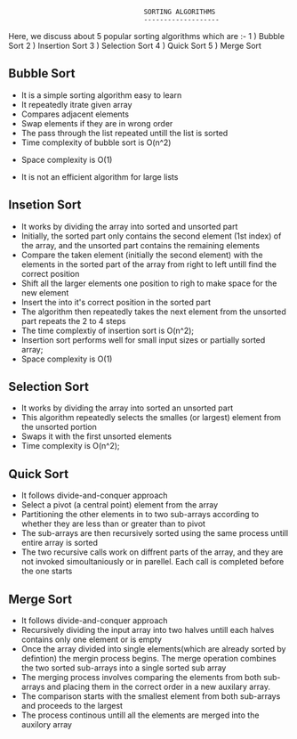                                       SORTING ALGORITHMS
                                      -------------------

Here, we discuss about 5 popular sorting algorithms which are :-
1 ) Bubble Sort
2 ) Insertion Sort
3 ) Selection Sort
4 ) Quick Sort
5 ) Merge Sort

## Bubble Sort

- It is a simple sorting algorithm easy to learn
- It repeatedly itrate given array
- Compares adjacent elements
- Swap elements if they are in wrong order
- The pass through the list repeated untill the list is sorted
- Time complexity of bubble sort is O(n^2)

* Space complexity is O(1)

- It is not an efficient algorithm for large lists

## Insetion Sort

- It works by dividing the array into sorted and unsorted part
- Initially, the sorted part only contains the second element (1st index) of the array, and the unsorted part contains the remaining elements
- Compare the taken element (initially the second element) with the elements in the sorted part of the array from right to left untill find the correct position
- Shift all the larger elements one position to righ to make space for the new element
- Insert the into it's correct position in the sorted part
- The algorithm then repeatedly takes the next element from the unsorted part repeats the 2 to 4 steps
- The time complextiy of insertion sort is O(n^2);
- Insertion sort performs well for small input sizes or partially sorted array;
- Space complexity is O(1)

## Selection Sort

- It works by dividing the array into sorted an unsorted part
- This algorithm repeatedly selects the smalles (or largest) element from the unsorted portion
- Swaps it with the first unsorted elements
- Time complexity is O(n^2);

## Quick Sort

- It follows divide-and-conquer approach
- Select a pivot (a central point) element from the array
- Partitioning the other elements in to two sub-arrays according to whether they are less than or greater than to pivot
- The sub-arrays are then recursively sorted using the same process untill entire array is sorted
- The two recursive calls work on diffrent parts of the array, and they are not invoked simoultaniously or in parellel. Each call is completed before the one starts

## Merge Sort

- It follows divide-and-conquer approach
- Recursively dividing the input array into two halves untill each halves contains only one element or is empty
- Once the array divided into single elements(which are already sorted by defintion) the mergin process begins. The merge operation combines the two sorted sub-arrays into a single sorted sub array
- The merging process involves comparing the elements from both sub-arrays and placing them in the correct order in a new auxilary array.
- The comparison starts with the smallest element from both sub-arrays and proceeds to the largest
- The process continous untill all the elements are merged into the auxilory array
